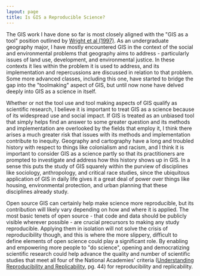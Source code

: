 ```yaml
---
layout: page
title: Is GIS a Reproducible Science?
---
```


The GIS work I have done so far is most closely aligned with the "GIS as a tool" position outlined by [Wright et al (1997)](https://www.tandfonline.com/doi/abs/10.1111/0004-5608.872057). As an undergraduate geography major, I have mostly encountered GIS in the context of the social and environmental problems that geography aims to address - particularly issues of land use, development, and environmental justice. In these contexts it lies within the problem it is used to address, and its implementation and repercussions are discussed in relation to that problem. Some more advanced classes, including this one, have started to bridge the gap into the "toolmaking" aspect of GIS, but until now none have delved deeply into GIS as a science in itself.

Whether or not the tool use and tool making aspects of GIS qualify as scientific research, I believe it is important to treat GIS as a science because of its widespread use and social impact. If GIS is treated as an unbiased tool that simply helps find an answer to some greater question and its methods and implementation are overlooked by the fields that employ it, I think there arises a much greater risk that issues with its methods and implementation contribute to inequity. Geography and cartography have a long and troubled history with respect to things like colonialism and racism, and I think it is important to consider GIS as a science partly so that its practitioners are prompted to investigate and address how this history shows up in GIS. In a sense this puts the study of GIS squarely within the purview of disciplines like sociology, anthropology, and critical race studies, since the ubiquitous application of GIS in daily life gives it a great deal of power over things like housing, environmental protection, and urban planning that these disciplines already study.

Open source GIS can certainly help make science more reproducible, but its contribution will likely vary depending on how and where it is applied. The most basic tenets of open source - that code and data should be publicly visible wherever possible - are crucial precursors to making any study reproducible. Applying them in isolation will not solve the crisis of reproducibility though, and this is where the more slippery, difficult to define elements of open science could play a significant role. By enabling and empowering more people to "do science", opening and democratizing scientific research could help advance the quality and number of scientific studies that meet all four of the National Academies' criteria ([Understanding Reproducibility and Replicability](https://www.nap.edu/read/25303/chapter/6), pg. 44) for reproducibility and replicability.
